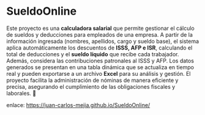 # SueldoOnline

Este proyecto es una **calculadora salarial** que permite gestionar el cálculo de sueldos y deducciones para empleados de una empresa. A partir de la información ingresada (nombres, apellidos, cargo y sueldo base), el sistema aplica automáticamente los descuentos de **ISSS, AFP e ISR**, calculando el total de deducciones y el **sueldo líquido** que recibe cada trabajador. Además, considera las contribuciones patronales al ISSS y AFP. Los datos generados se presentan en una tabla dinámica que se actualiza en tiempo real y pueden exportarse a un archivo **Excel** para su análisis y gestión. El proyecto facilita la administración de nóminas de manera eficiente y precisa, asegurando el cumplimiento de las obligaciones fiscales y laborales. 🚀

enlace: https://juan-carlos-mejia.github.io/SueldoOnline/
